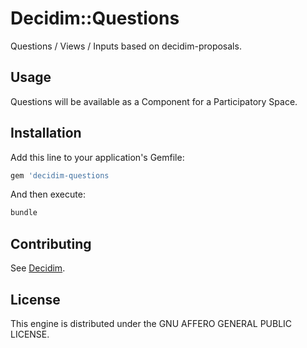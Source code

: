 # Decidim::Questions

Questions / Views / Inputs based on decidim-proposals.

## Usage

Questions will be available as a Component for a Participatory
Space.

## Installation

Add this line to your application's Gemfile:

```ruby
gem 'decidim-questions
```

And then execute:

```bash
bundle
```

## Contributing

See [Decidim](https://github.com/decidim/decidim).

## License

This engine is distributed under the GNU AFFERO GENERAL PUBLIC LICENSE.

